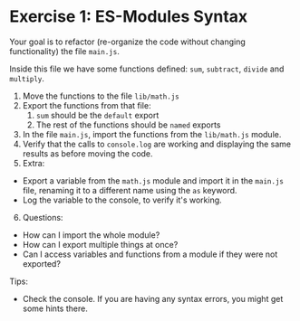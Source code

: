 # Exercise 1: ES-Modules Syntax

Your goal is to refactor (re-organize the code without changing functionality) the file `main.js`.

Inside this file we have some functions defined: `sum`, `subtract`, `divide` and `multiply`.

1. Move the functions to the file `lib/math.js`
2. Export the functions from that file:
   1. `sum` should be the `default` export
   2. The rest of the functions should be `named` exports
3. In the file `main.js`, import the functions from the `lib/math.js` module.
4. Verify that the calls to `console.log` are working and displaying the same results as before moving the code.
5. Extra:

- Export a variable from the `math.js` module and import it in the `main.js` file, renaming it to a different name using the `as` keyword.
- Log the variable to the console, to verify it's working.

6. Questions:

- How can I import the whole module?
- How can I export multiple things at once?
- Can I access variables and functions from a module if they were not exported?

Tips:

- Check the console. If you are having any syntax errors, you might get some hints there.
